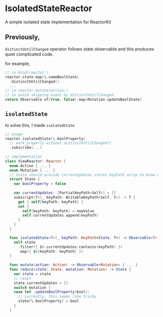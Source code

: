 # IsolatedStateReactor
A simple isolated state implementation for ReactorKit

## Previously,
`distinctUntilChanged` operator follows state observable and this produces quiet complicated code. 

for example,
```swift
// in bind(reactor:)
reactor.state.map(\.someBoolState)
  .distinctUntilChanged()
  ...
// in reactor.mutate(action:)
// to avoid skipping event by distinctUntilChanged
return Observable.of(true, false).map(Mutation.updateBoolState)
```
## `isolatedState`
to solve this, I made `isolatedState`
```swift
// usage
reactor.isolatedState(\.boolProperty)
  // work properly without distinctUntilChanged()
  .subscribe(...)
  
// implementation
class ViewReactor: Reactor {
  enum Action { ... }
  enum Mutation { ... }
  // State should provide currentUpdates stores keyPath array to know which property is updated by mutation
  struct State {
    var boolProperty = false
    
    var currentUpdates: [PartialKeyPath<Self>] = []
    subscript<T>(_ keyPath: WritableKeyPath<Self, T>) -> T {
      get { self[keyPath: keyPath] }
      set {
        self[keyPath: keyPath] = newValue
        self.currentUpdates.append(keyPath)
      }
    }
  }

  func isolatedState<T>(_ keyPath: KeyPath<State, T>) -> Observable<T> {
    self.state
      .filter({ $0.currentUpdates.contains(keyPath) })
      .map({ $0[keyPath: keyPath] })
  }
  
  func mutate(action: Action) -> Observable<Mutation> { ... }
  func reduce(state: State, mutation: Mutation) -> State {
    var state = state
    // reset 
    state.currentUpdates = []
    switch mutation {
    case let .updateBoolProperty(bool):
      // currently, this seems like tricky
      state[\.boolProperty] = bool
    }
  }
```
